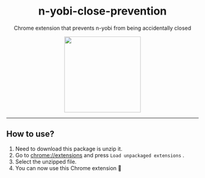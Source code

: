 <h1 align="center">n-yobi-close-prevention</h1>
<p align="center">Chrome extension that prevents n-yobi from being accidentally closed</p>
<div align="center">
    <img src="https://github.com/yoshi1125hisa/n-yobi-close-prevention/blob/master/images/400x400.png?raw=true" width="200" >
</div>

---

## How to use?

1. Need to download this package is unzip it.
2. Go to [chrome://extensions](chrome://extensions) and press `Load unpackaged extensions` .
3. Select the unzipped file.
4. You can now use this Chrome extension 🎉